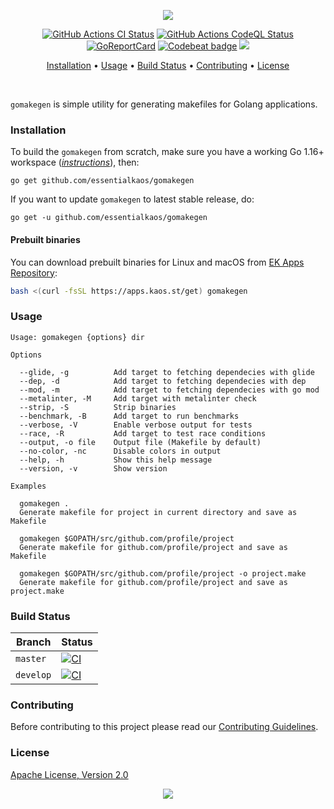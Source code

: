 <p align="center"><a href="#readme"><img src="https://gh.kaos.st/gomakegen.svg"/></a></p>

<p align="center">
  <a href="https://kaos.sh/w/gomakegen/ci"><img src="https://kaos.sh/w/gomakegen/ci.svg" alt="GitHub Actions CI Status" /></a>
  <a href="https://kaos.sh/w/gomakegen/codeql"><img src="https://kaos.sh/w/gomakegen/codeql.svg" alt="GitHub Actions CodeQL Status" /></a>
  <a href="https://kaos.sh/r/gomakegen"><img src="https://kaos.sh/r/gomakegen.svg" alt="GoReportCard" /></a>
  <a href="https://kaos.sh/b/gomakegen"><img src="https://kaos.sh/b/6f7a19c8-d78d-4062-a8cf-fdac4b8d1f85.svg" alt="Codebeat badge" /></a>
  <a href="#license"><img src="https://gh.kaos.st/apache2.svg"></a>
</p>

<p align="center"><a href="#installation">Installation</a> • <a href="#usage">Usage</a> • <a href="#build-status">Build Status</a> • <a href="#contributing">Contributing</a> • <a href="#license">License</a></p>

<br/>

`gomakegen` is simple utility for generating makefiles for Golang applications.

### Installation

To build the `gomakegen` from scratch, make sure you have a working Go 1.16+ workspace (_[instructions](https://golang.org/doc/install)_), then:

```
go get github.com/essentialkaos/gomakegen
```

If you want to update `gomakegen` to latest stable release, do:

```
go get -u github.com/essentialkaos/gomakegen
```

#### Prebuilt binaries

You can download prebuilt binaries for Linux and macOS from [EK Apps Repository](https://apps.kaos.st/gomakegen/latest):

```bash
bash <(curl -fsSL https://apps.kaos.st/get) gomakegen
```

### Usage

```
Usage: gomakegen {options} dir

Options

  --glide, -g          Add target to fetching dependecies with glide
  --dep, -d            Add target to fetching dependecies with dep
  --mod, -m            Add target to fetching dependecies with go mod
  --metalinter, -M     Add target with metalinter check
  --strip, -S          Strip binaries
  --benchmark, -B      Add target to run benchmarks
  --verbose, -V        Enable verbose output for tests
  --race, -R           Add target to test race conditions
  --output, -o file    Output file (Makefile by default)
  --no-color, -nc      Disable colors in output
  --help, -h           Show this help message
  --version, -v        Show version

Examples

  gomakegen .
  Generate makefile for project in current directory and save as Makefile

  gomakegen $GOPATH/src/github.com/profile/project
  Generate makefile for github.com/profile/project and save as Makefile

  gomakegen $GOPATH/src/github.com/profile/project -o project.make
  Generate makefile for github.com/profile/project and save as project.make

```

### Build Status

| Branch | Status |
|--------|--------|
| `master` | [![CI](https://kaos.sh/w/gomakegen/ci.svg?branch=master)](https://kaos.sh/w/gomakegen/ci?query=branch:master) |
| `develop` | [![CI](https://kaos.sh/w/gomakegen/ci.svg?branch=master)](https://kaos.sh/w/gomakegen/ci?query=branch:develop) |

### Contributing

Before contributing to this project please read our [Contributing Guidelines](https://github.com/essentialkaos/contributing-guidelines#contributing-guidelines).

### License

[Apache License, Version 2.0](https://www.apache.org/licenses/LICENSE-2.0)

<p align="center"><a href="https://essentialkaos.com"><img src="https://gh.kaos.st/ekgh.svg"/></a></p>
